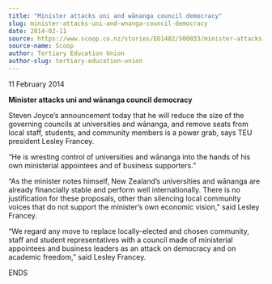 ```yaml
---
title: "Minister attacks uni and wānanga council democracy"
slug: minister-attacks-uni-and-wnanga-council-democracy
date: 2014-02-11
source: https://www.scoop.co.nz/stories/ED1402/S00033/minister-attacks-uni-and-wananga-council-democracy.htm
source-name: Scoop
author: Tertiary Education Union
author-slug: tertiary-education-union
---
```


<p>11 February 2014</p>

<p><b>Minister attacks uni and wānanga
council democracy</b></p>

<p>Steven Joyce’s announcement today
that he will reduce the size of the governing councils at
universities and wānanga, and remove seats from local
staff, students, and community members is a power grab, says
TEU president Lesley Francey.</p>

<p>“He is wresting control of
universities and wānanga into the hands of his own
ministerial appointees and of business
supporters.”</p>

<p>“As the minister notes himself, New
Zealand’s universities and wānanga are already
financially stable and perform well internationally. There
is no justification for these proposals, other than
silencing local community voices that do not support the
minister’s own economic vision,” said Lesley
Francey.</p>

<p>“We regard any move to replace locally-elected
and chosen community, staff and student representatives with
a council made of ministerial appointees and business
leaders as an attack on democracy and on academic
freedom,” said Lesley
Francey.</p>

<p>ENDS<p>

